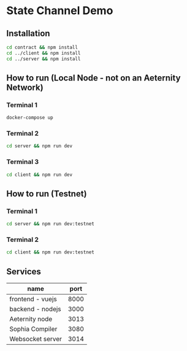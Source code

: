 # State Channel Demo

## Installation

```bash
cd contract && npm install
cd ../client && npm install
cd ../server && npm install
```

## How to run (Local Node - not on an Aeternity Network)
### Terminal 1
```bash
docker-compose up
```  

### Terminal 2
```bash
cd server && npm run dev
```

### Terminal 3
```bash
cd client && npm run dev
```

## How to run (Testnet)
### Terminal 1
```bash
cd server && npm run dev:testnet
```  

### Terminal 2
```bash
cd client && npm run dev:testnet
```

## Services

| name             | port |
| ---------------- | ---- |
| frontend - vuejs | 8000 |
| backend - nodejs | 3000 |
| Aeternity node   | 3013 |
| Sophia Compiler  | 3080 |
| Websocket server | 3014 |
